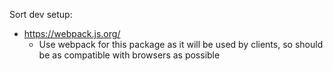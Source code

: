 Sort dev setup:
- https://webpack.js.org/
  - Use webpack for this package as it will be used by clients, so should be as compatible with browsers as possible